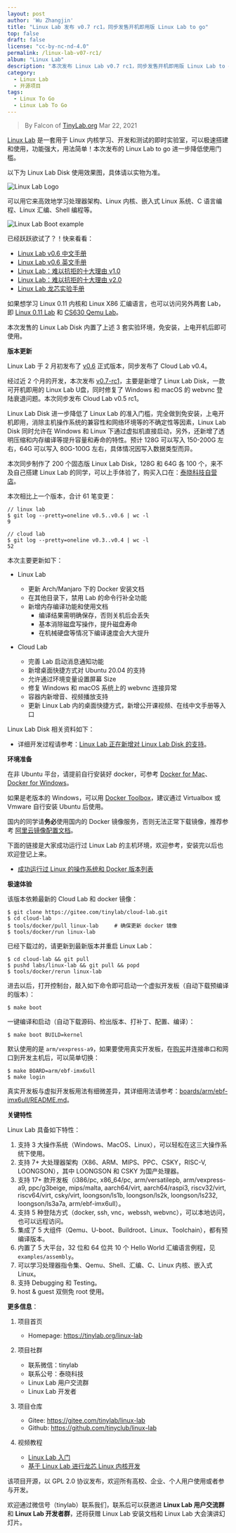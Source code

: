 ```yaml
---
layout: post
author: 'Wu Zhangjin'
title: "Linux Lab 发布 v0.7 rc1，同步发售开机即用版 Linux Lab to go"
top: false
draft: false
license: "cc-by-nc-nd-4.0"
permalink: /linux-lab-v07-rc1/
album: "Linux Lab"
description: "本次发布 Linux Lab v0.7 rc1，同步发售开机即用版 Linux Lab to go。"
category:
  - Linux Lab
  - 开源项目
tags:
  - Linux To Go
  - Linux Lab To Go
---
```


> By Falcon of [TinyLab.org][1]
> Mar 22, 2021

[Linux Lab](https://tinylab.org/linux-lab) 是一套用于 Linux 内核学习、开发和测试的即时实验室，可以极速搭建和使用，功能强大，用法简单！本次发布的 Linux Lab to go 进一步降低使用门槛。

以下为 Linux Lab Disk 使用效果图，具体请以实物为准。

![Linux Lab Logo](/wp-content/uploads/2021/03/linux-lab-disk.png)

可以用它来高效地学习处理器架构、Linux 内核、嵌入式 Linux 系统、C 语言编程、Linux 汇编、Shell 编程等。

![Linux Lab Boot example](/wp-content/uploads/2020/08/linux-lab-loongson.jpg)

已经跃跃欲试了？！快来看看：

  * [Linux Lab v0.6 中文手册](https://tinylab.org/pdfs/linux-lab-v0.6-manual-zh.pdf)
  * [Linux Lab v0.6 英文手册](https://tinylab.org/pdfs/linux-lab-v0.6-manual-en.pdf)
  * [Linux Lab：难以抗拒的十大理由 v1.0](https://tinylab.org/why-linux-lab/)
  * [Linux Lab：难以抗拒的十大理由 v2.0](https://tinylab.org/why-linux-lab-v2/)
  * [Linux Lab 龙芯实验手册](https://tinylab.org/pdfs/linux-lab-loongson-manual-v0.2.pdf)

如果想学习 Linux 0.11 内核和 Linux X86 汇编语言，也可以访问另外两套 Lab，即 [Linux 0.11 Lab](https://tinylab.org/linux-0.11-lab) 和 [CS630 Qemu Lab](https://tinylab.org/cs630-qemu-lab)。

本次发售的 Linux Lab Disk 内置了上述 3 套实验环境，免安装，上电开机后即可使用。

**版本更新**

Linux Lab 于 2 月初发布了 [v0.6](https://gitee.com/tinylab/linux-lab/tree/v0.6/) 正式版本，同步发布了 Cloud Lab v0.4。

经过近 2 个月的开发，本次发布 [v0.7-rc1](https://gitee.com/tinylab/linux-lab/tree/v0.7-rc1/)，主要是新增了 Linux Lab Disk，一款可开机即用的 Linux Lab U盘，同时修复了 Windows 和 macOS 的 webvnc 登陆衰退问题。本次同步发布 Cloud Lab v0.5 rc1。

Linux Lab Disk 进一步降低了 Linux Lab 的准入门槛，完全做到免安装，上电开机即用，消除主机操作系统的兼容性和网络环境等的不确定性等因素，Linux Lab Disk 同时允许在 Windows 和 Linux 下通过虚拟机直接启动，另外，还新增了透明压缩和内存编译等提升容量和寿命的特性。预计 128G 可以写入 150-200G 左右，64G 可以写入 80G-100G 左右，具体情况因写入数据类型而异。

本次同步制作了 200 个固态版 Linux Lab Disk，128G 和 64G 各 100 个，来不及自己搭建 Linux Lab 的同学，可以上手体验了，购买入口在：[泰晓科技自营店](https://shop155917374.taobao.com/)。

本次相比上一个版本，合计 61 笔变更：

    // linux lab
    $ git log --pretty=oneline v0.5..v0.6 | wc -l
    9

    // cloud lab
    $ git log --pretty=oneline v0.3..v0.4 | wc -l
    52

本次主要更新如下：

* Linux Lab
    * 更新 Arch/Manjaro 下的 Docker 安装文档
    * 在其他目录下，禁用 Lab 的命令行补全功能
    * 新增内存编译功能和使用文档
        * 编译结果需明确保存，否则关机后会丢失
        * 基本消除磁盘写操作，提升磁盘寿命
        * 在机械硬盘等情况下编译速度会大大提升

* Cloud Lab
    * 完善 Lab 启动消息通知功能
    * 新增桌面快捷方式对 Ubuntu 20.04 的支持
    * 允许通过环境变量设置屏幕 Size
    * 修复 Windows 和 macOS 系统上的 webvnc 连接异常
    * 容器内新增音、视频播放支持
    * 更新 Linux Lab 内的桌面快捷方式，新增公开课视频、在线中文手册等入口

Linux Lab Disk 相关资料如下：

* 详细开发过程请参考：[Linux Lab 正在新增对 Linux Lab Disk 的支持](https://gitee.com/tinylab/linux-lab/issues/I31ZTK)。

**环境准备**

在非 Ubuntu 平台，请提前自行安装好 docker，可参考 [Docker for Mac](https://docs.docker.com/docker-for-mac/)、[Docker for Windows](https://docs.docker.com/docker-for-windows/)。

如果是老版本的 Windows，可以用 [Docker Toolbox](https://docs.docker.com/toolbox/overview/)，建议通过 Virtualbox 或 Vmware 自行安装 Ubuntu 后使用。

国内的同学请**务必**使用国内的 Docker 镜像服务，否则无法正常下载镜像，推荐参考 [阿里云镜像配置文档](https://help.aliyun.com/document_detail/60750.html)。

下面的链接是大家成功运行过 Linux Lab 的主机环境，欢迎参考，安装完以后也欢迎登记上来。

* [成功运行过 Linux 的操作系统和 Docker 版本列表](https://gitee.com/tinylab/linux-lab/issues/I1FZBJ)

**极速体验**

该版本依赖最新的 Cloud Lab 和 docker 镜像：

    $ git clone https://gitee.com/tinylab/cloud-lab.git
    $ cd cloud-lab
    $ tools/docker/pull linux-lab     # 确保更新 docker 镜像
    $ tools/docker/run linux-lab

已经下载过的，请更新到最新版本并重启 Linux Lab：

    $ cd cloud-lab && git pull
    $ pushd labs/linux-lab && git pull && popd
    $ tools/docker/rerun linux-lab

进去以后，打开控制台，敲入如下命令即可启动一个虚拟开发板（自动下载预编译的版本）：

    $ make boot

一键编译和启动（自动下载源码、检出版本、打补丁、配置、编译）：

    $ make boot BUILD=kernel

默认使用的是 `arm/vexpress-a9`，如果要使用真实开发板，在[购买](https://shop155917374.taobao.com/)并连接串口和网口到开发主机后，可以简单切换：

    $ make BOARD=arm/ebf-imx6ull
    $ make login

真实开发板与虚拟开发板用法有细微差异，其详细用法请参考：[boards/arm/ebf-imx6ull/README.md](https://gitee.com/tinylab/linux-lab/tree/master/boards/arm/ebf-imx6ull)。

**关键特性**

Linux Lab 具备如下特性：

1. 支持 3 大操作系统（Windows、MacOS、Linux），可以轻松在这三大操作系统下使用。
2. 支持 7+ 大处理器架构（X86、ARM、MIPS、PPC、CSKY，RISC-V, LOONGSON），其中 LOONGSON 和 CSKY 为国产处理器。
3. 支持 17+ 款开发板（i386/pc, x86_64/pc, arm/versatilepb, arm/vexpress-a9, ppc/g3beige, mips/malta, aarch64/virt, aarch64/raspi3, riscv32/virt, riscv64/virt, csky/virt, loongson/ls1b, loongson/ls2k, loongson/ls232, loongson/ls3a7a, arm/ebf-imx6ull）。
4. 支持 5 种登陆方式（docker, ssh, vnc，webssh, webvnc），可以本地访问，也可以远程访问。
5. 集成了 5 大组件（Qemu、U-boot、Buildroot、Linux、Toolchain），都有预编译版本。
6. 内置了 5 大平台，32 位和 64 位共 10 个 Hello World 汇编语言例程，见 `examples/assembly`。
7. 可以学习处理器指令集、Qemu、Shell、汇编、C、Linux 内核、嵌入式 Linux。
8. 支持 Debugging 和 Testing。
9. host & guest 双侧免 root 使用。

**更多信息**：

1. 项目首页
    - Homepage: <https://tinylab.org/linux-lab>

2. 项目社群
    - 联系微信：tinylab
    - 联系公号：泰晓科技
    - Linux Lab 用户交流群
    - Linux Lab 开发者

3. 项目仓库
    - Gitee: <https://gitee.com/tinylab/linux-lab>
    - Github:  <https://github.com/tinyclub/linux-lab>

4. 视频教程
    - [Linux Lab 入门](https://www.bilibili.com/video/BV12K411P79C)
    - [基于 Linux Lab 进行龙芯 Linux 内核开发](https://www.bilibili.com/video/BV1xz4y1Z7ag)

该项目开源，以 GPL 2.0 协议发布，欢迎所有高校、企业、个人用户使用或者参与开发。

欢迎通过微信号（tinylab）联系我们，联系后可以获邀进 **Linux Lab 用户交流群** 和 **Linux Lab 开发者群**，还将获赠 Linux Lab 安装文档和 Linux Lab 大会演讲幻灯片。


[1]: https://tinylab.org
